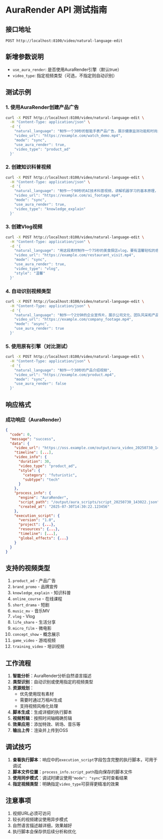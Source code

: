 # AuraRender API 测试指南

## 接口地址
`POST http://localhost:8100/video/natural-language-edit`

## 新增参数说明

- `use_aura_render`: 是否使用AuraRender引擎（默认true）
- `video_type`: 指定视频类型（可选，不指定则自动识别）

## 测试示例

### 1. 使用AuraRender创建产品广告
```bash
curl -X POST http://localhost:8100/video/natural-language-edit \
  -H "Content-Type: application/json" \
  -d '{
    "natural_language": "制作一个30秒的智能手表产品广告，展示健康监测功能和时尚外观，要有科技感",
    "video_url": "https://example.com/watch_demo.mp4",
    "mode": "sync",
    "use_aura_render": true,
    "video_type": "product_ad"
  }'
```

### 2. 创建知识科普视频
```bash
curl -X POST http://localhost:8100/video/natural-language-edit \
  -H "Content-Type: application/json" \
  -d '{
    "natural_language": "制作一个90秒的AI技术科普视频，讲解机器学习的基本原理，要通俗易懂",
    "video_url": "https://example.com/ai_footage.mp4",
    "mode": "sync",
    "use_aura_render": true,
    "video_type": "knowledge_explain"
  }'
```

### 3. 创建Vlog视频
```bash
curl -X POST http://localhost:8100/video/natural-language-edit \
  -H "Content-Type: application/json" \
  -d '{
    "natural_language": "用这段素材制作一个75秒的美食探店vlog，要有温馨轻松的感觉",
    "video_url": "https://example.com/restaurant_visit.mp4",
    "mode": "sync",
    "use_aura_render": true,
    "video_type": "vlog",
    "style": "温馨"
  }'
```

### 4. 自动识别视频类型
```bash
curl -X POST http://localhost:8100/video/natural-language-edit \
  -H "Content-Type: application/json" \
  -d '{
    "natural_language": "制作一个2分钟的企业宣传片，展示公司文化、团队风采和产品优势",
    "video_url": "https://example.com/company_footage.mp4",
    "mode": "async",
    "use_aura_render": true
  }'
```

### 5. 使用原有引擎（对比测试）
```bash
curl -X POST http://localhost:8100/video/natural-language-edit \
  -H "Content-Type: application/json" \
  -d '{
    "natural_language": "制作一个30秒的产品介绍视频",
    "video_url": "https://example.com/product.mp4",
    "mode": "sync",
    "use_aura_render": false
  }'
```

## 响应格式

### 成功响应（AuraRender）
```json
{
  "code": 0,
  "message": "success",
  "data": {
    "video_url": "https://oss.example.com/output/aura_video_20250730_143022.mp4",
    "timeline": [...],
    "video_info": {
      "duration": 30,
      "video_type": "product_ad",
      "style": {
        "category": "futuristic",
        "subtype": "tech"
      }
    },
    "process_info": {
      "engine": "AuraRender",
      "script_path": "/output/aura_scripts/script_20250730_143022.json",
      "created_at": "2025-07-30T14:30:22.123456"
    },
    "execution_script": {
      "version": "1.0",
      "project": {...},
      "resources": {...},
      "timeline": [...],
      "global_effects": {...}
    }
  }
}
```

## 支持的视频类型

1. `product_ad` - 产品广告
2. `brand_promo` - 品牌宣传
3. `knowledge_explain` - 知识科普
4. `online_course` - 在线课程
5. `short_drama` - 短剧
6. `music_mv` - 音乐MV
7. `vlog` - Vlog
8. `life_share` - 生活分享
9. `micro_film` - 微电影
10. `concept_show` - 概念展示
11. `game_video` - 游戏视频
12. `training_video` - 培训视频

## 工作流程

1. **智能分析**：AuraRender分析自然语言描述
2. **类型识别**：自动识别或使用指定的视频类型
3. **资源规划**：
   - 优先使用现有素材
   - 需要时通过万相AI生成
   - 支持视频风格化处理
4. **脚本生成**：生成详细的执行脚本
5. **视频剪辑**：按照时间轴精确剪辑
6. **效果应用**：添加特效、转场、音乐等
7. **输出上传**：渲染并上传到OSS

## 调试技巧

1. **查看执行脚本**：响应中的`execution_script`字段包含完整的执行脚本，可用于调试
2. **脚本文件位置**：`process_info.script_path`指向保存的脚本文件
3. **使用同步模式**：调试时建议使用`"mode": "sync"`实时查看结果
4. **指定视频类型**：明确指定`video_type`可获得更精准的效果

## 注意事项

1. 视频URL必须可访问
2. 较长的视频建议使用异步模式
3. 自然语言描述越详细，效果越好
4. 执行脚本会保存供后续分析和优化